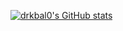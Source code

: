[![drkbal0's GitHub stats](https://github-readme-stats.vercel.app/api?username=drkbal0)](https://github.com/drkbal0/github-readme-stats)

